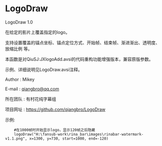 # LogoDraw

LogoDraw 1.0

在给定的影片上覆盖指定的logo。

支持设置覆盖的锚点坐标、锚点定位方式、开始帧、结束帧、渐进渐出、透明度、放缩比例 等。

本函数是对QiuSJ:JXlogoAdd.avsi的代码重构功能增强版本，兼容原版参数。

示例、详细说明见LogoDraw.avsi注释。


Author : Mikey

E-mail : qiangbro@qq.com

所在团队 : 有村花纯字幕组

项目网址 : https://github.com/qiangbro/LogoDraw



示例:

        #在1000帧时开始显示logo，显示120帧之后隐藏
        logoDraw("H:\fansub-work\rina_bar\images\rinabar-watermark-v1.1.png", x=1300, y=730, start=1000, end=-120)
